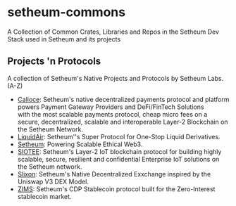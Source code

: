 # setheum-commons

A Collection of Common Crates, Libraries and Repos in the Setheum Dev Stack used in Setheum and its projects

## Projects 'n Protocols

A collection of Setheum's Native Projects and Protocols by Setheum Labs. (A-Z)

* [Calioce](https://github.com/Setheum-Labs/Calioce): Setheum's native decentralized payments protocol and platform powers Payment Gateway Providers and DeFi/FinTech Solutions
          </br>with the most scalable payments protocol, cheap micro fees on a secure, decentralized, scalable and interoperable Layer-2 Blockchain on the Setheum Network.
* [LiquidAir](https://github.com/Setheum-Labs/LiquidAir): Setheum''s Super Protocol for One-Stop Liquid Derivatives.
* [Setheum](https://github.com/Setheum-Labs/Setheum): Powering Scalable Ethical Web3. 
* [SIOTEE](https://github.com/Setheum-Labs/SIOTEE): Setheum's Layer-2 IoT blockchain protocol for building highly scalable, secure, resilient and confidential Enterprise IoT solutions
          on the Setheum network.
* [Slixon](https://github.com/Setheum-Labs/Slixon): Setheum's Native Decentralized Exxchange inspired by the Uniswap V3 DEX Model.
* [ZIMS](https://github.com/Setheum-Labs/Zims): Setheum's CDP Stablecoin protocol built for the Zero-Interest stablecoin market.
